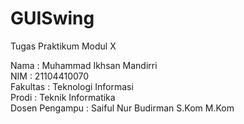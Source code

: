# GUISwing
Tugas Praktikum Modul X

Nama : Muhammad Ikhsan Mandirri <br>
NIM : 21104410070 <br>
Fakultas : Teknologi Informasi <br>
Prodi : Teknik Informatika <br>
Dosen Pengampu : Saiful Nur Budirman S.Kom M.Kom
